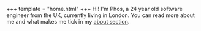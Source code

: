 +++
template = "home.html"
+++
Hi! I'm Phos, a 24 year old software engineer from the UK, currently living in London. You can read more about me and what makes me tick in my [about section](about/).
